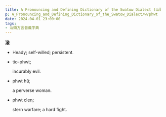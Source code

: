 ```yaml
---
title: A Pronouncing and Defining Dictionary of the Swatow Dialect (汕頭方言音義字典) / phwt
p: A_Pronouncing_and_Defining_Dictionary_of_the_Swatow_Dialect/w/phwt
date: 2024-04-01 23:00:00
tags: 
- 汕頭方言音義字典
---
```



**潑**
- Heady; self-willed; persistent.

- tio-phwt;

  incurably evil.

- phwt hŭ;

  a perverse woman.

- phwt cìen;

  stern warfare; a hard fight.
